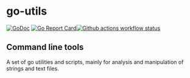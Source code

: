 # go-utils

[![GoDoc](https://godoc.org/github.com/HannaLindgren/go-utils?status.svg)](https://godoc.org/github.com/HannaLindgren/go-utils) [![Go Report Card](https://goreportcard.com/badge/github.com/HannaLindgren/go-utils)](https://goreportcard.com/report/github.com/HannaLindgren/go-utils)[![Github actions workflow status](https://github.com/HannaLindgren/go-utils/workflows/Go/badge.svg)](https://github.com/HannaLindgren/go-utils/actions)

## Command line tools

A set of go utilities and scripts, mainly for analysis and manipulation of strings and text files.
